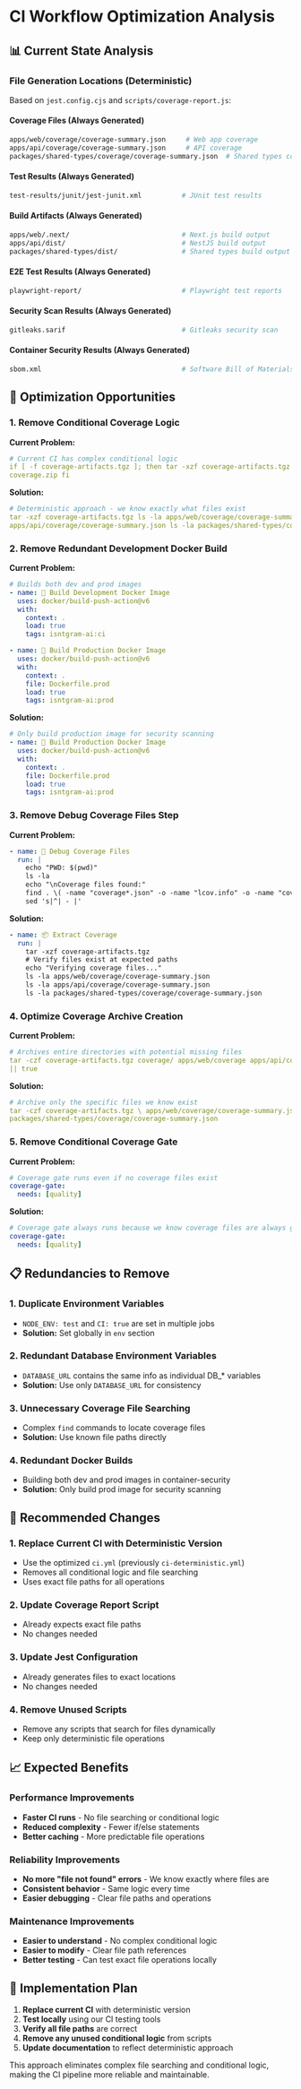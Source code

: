 # CI Workflow Optimization Analysis

## 📊 **Current State Analysis**

### **File Generation Locations (Deterministic)**

Based on `jest.config.cjs` and `scripts/coverage-report.js`:

#### **Coverage Files (Always Generated)**

```bash
apps/web/coverage/coverage-summary.json     # Web app coverage
apps/api/coverage/coverage-summary.json     # API coverage
packages/shared-types/coverage/coverage-summary.json  # Shared types coverage
```

#### **Test Results (Always Generated)**

```bash
test-results/junit/jest-junit.xml          # JUnit test results
```

#### **Build Artifacts (Always Generated)**

```bash
apps/web/.next/                            # Next.js build output
apps/api/dist/                             # NestJS build output
packages/shared-types/dist/                # Shared types build output
```

#### **E2E Test Results (Always Generated)**

```bash
playwright-report/                         # Playwright test reports
```

#### **Security Scan Results (Always Generated)**

```bash
gitleaks.sarif                             # Gitleaks security scan
```

#### **Container Security Results (Always Generated)**

```bash
sbom.xml                                   # Software Bill of Materials
```

## 🚀 **Optimization Opportunities**

### **1. Remove Conditional Coverage Logic**

**Current Problem:**

```yaml
# Current CI has complex conditional logic
if [ -f coverage-artifacts.tgz ]; then tar -xzf coverage-artifacts.tgz fi if [ -f coverage.zip ]; then unzip -o
coverage.zip fi
```

**Solution:**

```yaml
# Deterministic approach - we know exactly what files exist
tar -xzf coverage-artifacts.tgz ls -la apps/web/coverage/coverage-summary.json ls -la
apps/api/coverage/coverage-summary.json ls -la packages/shared-types/coverage/coverage-summary.json
```

### **2. Remove Redundant Development Docker Build**

**Current Problem:**

```yaml
# Builds both dev and prod images
- name: 🐳 Build Development Docker Image
  uses: docker/build-push-action@v6
  with:
    context: .
    load: true
    tags: isntgram-ai:ci

- name: 🐳 Build Production Docker Image
  uses: docker/build-push-action@v6
  with:
    context: .
    file: Dockerfile.prod
    load: true
    tags: isntgram-ai:prod
```

**Solution:**

```yaml
# Only build production image for security scanning
- name: 🐳 Build Production Docker Image
  uses: docker/build-push-action@v6
  with:
    context: .
    file: Dockerfile.prod
    load: true
    tags: isntgram-ai:prod
```

### **3. Remove Debug Coverage Files Step**

**Current Problem:**

```yaml
- name: 📂 Debug Coverage Files
  run: |
    echo "PWD: $(pwd)"
    ls -la
    echo "\nCoverage files found:"
    find . \( -name "coverage*.json" -o -name "lcov.info" -o -name "coverage*.xml" \) -type f |
    sed 's|^| - |'
```

**Solution:**

```yaml
- name: 📦 Extract Coverage
  run: |
    tar -xzf coverage-artifacts.tgz
    # Verify files exist at expected paths
    echo "Verifying coverage files..."
    ls -la apps/web/coverage/coverage-summary.json
    ls -la apps/api/coverage/coverage-summary.json
    ls -la packages/shared-types/coverage/coverage-summary.json
```

### **4. Optimize Coverage Archive Creation**

**Current Problem:**

```yaml
# Archives entire directories with potential missing files
tar -czf coverage-artifacts.tgz coverage/ apps/web/coverage apps/api/coverage packages/shared-types/coverage 2>/dev/null
|| true
```

**Solution:**

```yaml
# Archive only the specific files we know exist
tar -czf coverage-artifacts.tgz \ apps/web/coverage/coverage-summary.json \ apps/api/coverage/coverage-summary.json \
packages/shared-types/coverage/coverage-summary.json
```

### **5. Remove Conditional Coverage Gate**

**Current Problem:**

```yaml
# Coverage gate runs even if no coverage files exist
coverage-gate:
  needs: [quality]
```

**Solution:**

```yaml
# Coverage gate always runs because we know coverage files are always generated
coverage-gate:
  needs: [quality]
```

## 📋 **Redundancies to Remove**

### **1. Duplicate Environment Variables**

- `NODE_ENV: test` and `CI: true` are set in multiple jobs
- **Solution:** Set globally in `env` section

### **2. Redundant Database Environment Variables**

- `DATABASE_URL` contains the same info as individual DB\_\* variables
- **Solution:** Use only `DATABASE_URL` for consistency

### **3. Unnecessary Coverage File Searching**

- Complex `find` commands to locate coverage files
- **Solution:** Use known file paths directly

### **4. Redundant Docker Builds**

- Building both dev and prod images in container-security
- **Solution:** Only build prod image for security scanning

## 🎯 **Recommended Changes**

### **1. Replace Current CI with Deterministic Version**

- Use the optimized `ci.yml` (previously `ci-deterministic.yml`)
- Removes all conditional logic and file searching
- Uses exact file paths for all operations

### **2. Update Coverage Report Script**

- Already expects exact file paths
- No changes needed

### **3. Update Jest Configuration**

- Already generates files to exact locations
- No changes needed

### **4. Remove Unused Scripts**

- Remove any scripts that search for files dynamically
- Keep only deterministic file operations

## 📈 **Expected Benefits**

### **Performance Improvements**

- **Faster CI runs** - No file searching or conditional logic
- **Reduced complexity** - Fewer if/else statements
- **Better caching** - More predictable file operations

### **Reliability Improvements**

- **No more "file not found" errors** - We know exactly where files are
- **Consistent behavior** - Same logic every time
- **Easier debugging** - Clear file paths and operations

### **Maintenance Improvements**

- **Easier to understand** - No complex conditional logic
- **Easier to modify** - Clear file path references
- **Better testing** - Can test exact file operations locally

## 🔧 **Implementation Plan**

1. **Replace current CI** with deterministic version
2. **Test locally** using our CI testing tools
3. **Verify all file paths** are correct
4. **Remove any unused conditional logic** from scripts
5. **Update documentation** to reflect deterministic approach

This approach eliminates complex file searching and conditional logic, making the CI pipeline more reliable and
maintainable.
